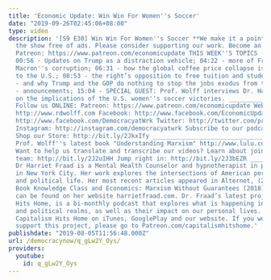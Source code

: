 ```yaml
---
title: 'Economic Update: Win Win For Women''s Soccer'
date: "2019-09-26T02:45:06+08:00"
type: video
description: '[S9 E30] Win Win For Women''s Soccer **We make it a point to provide
  the show free of ads. Please consider supporting our work. Become an EU patron on
  Patreon: https://www.patreon.com/economicupdate THIS WEEK''S TOPICS (w/timestamps):
  00:56 - Updates on Trump as a distraction vehicle; 04:22 - more of French President
  Macron''s corruption; 06:31 - how the global coffee price collapse is driving immigrants
  to the U.S.; 08:53 - the right’s opposition to free tuition and student loans 11:15
  - and why Trump and the GOP do nothing to stop the jobs exodus from the U.S. 14:09
  - announcements; 15:04 - SPECIAL GUEST: Prof. Wolff interviews Dr. Harriet Fraad
  on the implications of the U.S. women''s soccer victories. __________________________________________________________
  Follow us ONLINE: Patreon: https://www.patreon.com/economicupdate Websites: http://www.democracyatwork.info/economicupdate
  http://www.rdwolff.com Facebook: http://www.facebook.com/EconomicUpdate http://www.facebook.com/RichardDWolff
  http://www.facebook.com/DemocracyatWrk Twitter: http://twitter.com/profwolff http://twitter.com/democracyatwrk
  Instagram: http://instagram.com/democracyatwrk Subscribe to our podcast: http://economicupdate.libsyn.com
  Shop our Store: http://bit.ly/2JkxIfy ________________________________________________________________
  Prof. Wolff''s latest book "Understanding Marxism" http://www.lulu.com/spotlight/democracyatwork
  Want to help us translate and transcribe our videos? Learn about joining our translation
  team: http://bit.ly/2J2uIHH Jump right in: http://bit.ly/2J3bEZR ________________________________________________________________
  Dr Harriet Fraad is a Mental Health Counselor and hypnotherapist in private practice
  in New York City. Her work explores the intersections of American personal, economic
  and political life. Her most recent articles appeared in Alternet, (2018) and the
  Book Knowledge Class and Economics: Marxism Without Guarantees (2018). TV. Her work
  can be found on her website harrietfraad.com. Dr. Fraad’s latest project, Capitalism
  Hits Home, is a bi-monthly podcast that explores what is happening in the economic
  and political realms, as well as their impact on our personal lives. You can find
  Capitalism Hits Home on iTunes, GooglePlay and our website. If you would like to
  support this project, please go to Patreon.com/capitalismhitshome.'
publishdate: "2019-08-05T11:56:48.000Z"
url: /democracynow/q_gLw2Y_Oys/
providers:
  youtube:
    id: q_gLw2Y_Oys
---
```

